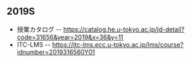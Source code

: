 ## 2019S
- 授業カタログ
-- https://catalog.he.u-tokyo.ac.jp/jd-detail?code=31656&year=2019&x=36&y=11
- ITC-LMS
-- https://itc-lms.ecc.u-tokyo.ac.jp/lms/course?idnumber=2019316560Y01

